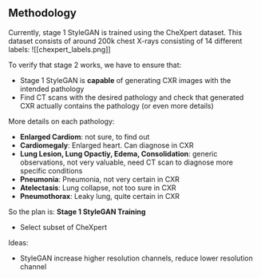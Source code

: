 ## Methodology
Currently, stage 1 StyleGAN is trained using the CheXpert dataset. This dataset consists of around 200k chest X-rays consisting of 14 different labels:
![[chexpert_labels.png]]

To verify that stage 2 works, we have to ensure that:
- Stage 1 StyleGAN is **capable** of generating CXR images with the intended pathology
- Find CT scans with the desired pathology and check that generated CXR actually contains the pathology (or even more details)

More details on each pathology:
- **Enlarged Cardiom**: not sure, to find out
- **Cardiomegaly**: Enlarged heart. Can diagnose in CXR
- **Lung Lesion, Lung Opactiy, Edema, Consolidation**: generic observations, not very valuable, need CT scan to diagnose more specific conditions
- **Pneumonia**: Pneumonia, not very certain in CXR
- **Atelectasis**: Lung collapse, not too sure in CXR
- **Pneumothorax**: Leaky lung, quite certain in CXR

So the plan is:
**Stage 1 StyleGAN Training**
- Select subset of CheXpert 

Ideas:
- StyleGAN increase higher resolution channels, reduce lower resolution channel